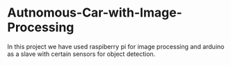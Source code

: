 # Autnomous-Car-with-Image-Processing
In this project we have used raspiberry pi for image processing and arduino as a slave with certain sensors for object detection.
